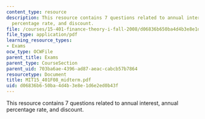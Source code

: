 ```yaml
---
content_type: resource
description: This resource contains 7 questions related to annual interest, annual
  percentage rate, and discount.
file: /courses/15-401-finance-theory-i-fall-2008/d06836b650ba4d4b3e8e1d6e2ed0b43f_MIT15_401F08_midterm.pdf
file_type: application/pdf
learning_resource_types:
- Exams
ocw_type: OCWFile
parent_title: Exams
parent_type: CourseSection
parent_uid: 703ba6ae-4396-ad87-aeac-cabcb57b7864
resourcetype: Document
title: MIT15_401F08_midterm.pdf
uid: d06836b6-50ba-4d4b-3e8e-1d6e2ed0b43f
---
```

This resource contains 7 questions related to annual interest, annual percentage rate, and discount.

